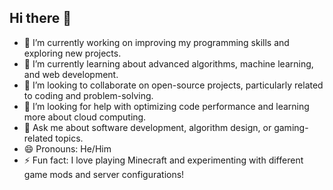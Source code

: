 
## Hi there 👋

- 🔭 I’m currently working on improving my programming skills and exploring new projects.
- 🌱 I’m currently learning about advanced algorithms, machine learning, and web development.
- 👯 I’m looking to collaborate on open-source projects, particularly related to coding and problem-solving.
- 🤔 I’m looking for help with optimizing code performance and learning more about cloud computing.
- 💬 Ask me about software development, algorithm design, or gaming-related topics.
- 😄 Pronouns: He/Him
- ⚡ Fun fact: I love playing Minecraft and experimenting with different game mods and server configurations!
